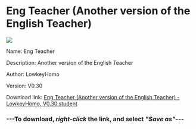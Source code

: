 # Eng Teacher (Another version of the English Teacher)

<img src = "https://raw.githubusercontent.com/Arbiter1223/Daigaku-Gurashi-Custom-Students/master/Students/Files/Eng%20Teacher%20(Another%20version%20of%20the%20English%20Teacher).png">

Name: Eng Teacher

Description: Another version of the English Teacher

Author: LowkeyHomo

Version: V0.30

Download link: <a href="https://raw.githubusercontent.com/Arbiter1223/Daigaku-Gurashi-Custom-Students/master/Students/Files/Eng%20Teacher%20(Another%20version%20of%20the%20English%20Teacher)%20-%20LowkeyHomo%2C%20V0.30.student">Eng Teacher (Another version of the English Teacher) - LowkeyHomo, V0.30.student</a>

### ---**To download, _right-click_ the link, and select _"Save as"_**---
